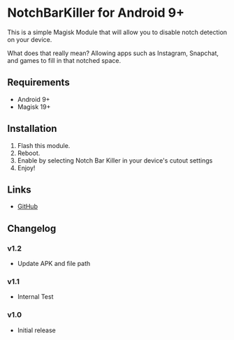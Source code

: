 # NotchBarKiller for Android 9+

This is a simple Magisk Module that will allow you to disable notch detection on your device.

What does that really mean?
Allowing apps such as Instagram, Snapchat, and games to fill in that notched space.


## Requirements
- Android 9+
- Magisk 19+

## Installation
1. Flash this module.
2. Reboot.
3. Enable by selecting Notch Bar Killer in your device's cutout settings
4. Enjoy!

## Links
- [GitHub](https://github.com/Magisk-Modules-Repo/<to-be-filled>) 

## Changelog
### v1.2
- Update APK and file path
### v1.1
- Internal Test
### v1.0
- Initial release
